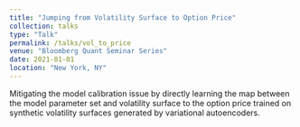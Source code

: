 ```yaml
---
title: "Jumping from Volatility Surface to Option Price"
collection: talks
type: "Talk"
permalink: /talks/vol_to_price
venue: "Bloomberg Quant Seminar Series"
date: 2021-01-01
location: "New York, NY"
---
```


Mitigating the model calibration issue by directly learning the map between the model parameter set and volatility surface to the option price trained on synthetic volatility surfaces generated by variational autoencoders.
